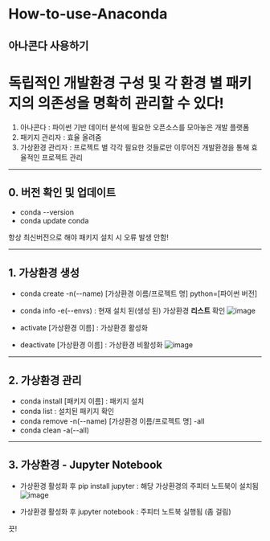 # How-to-use-Anaconda
아나콘다 사용하기
----------------

<h1>독립적인 개발환경 구성 및 각 환경 별 패키지의 의존성을 명확히 관리할 수 있다!</h1>

1. 아나콘다 : 파이썬 기반 데이터 분석에 필요한 오픈소스를 모아놓은 개발 플랫폼
2. 패키지 관리자 : 효율 올려줌
3. 가상환경 관리자 : 프로젝트 별 각각 필요한 것들로만 이루어진 개발환경을 통해 효율적인 프로젝트 관리


--------------------

<h2>0. 버전 확인 및 업데이트</h2>

- conda --version
- conda update conda

항상 최신버전으로 해야 패키지 설치 시 오류 발생 안함!

----------------------

<h2>1. 가상환경 생성</h2>

- conda create -n(--name) [가상환경 이름/프로젝트 명] python=[파이썬 버전]

- conda info -e(--envs) : 현재 설치 된(생성 된) 가상환경 <b>리스트</b> 확인
![image](https://user-images.githubusercontent.com/61974613/110137000-b1f47b00-7e13-11eb-9f98-e6c4c0efb4a2.png)

- activate [가상환경 이름] : 가상환경 활성화
- deactivate [가상환경 이름] : 가상환경 비활성화
![image](https://user-images.githubusercontent.com/61974613/110137044-c0429700-7e13-11eb-8e0f-ccc84b24ccd0.png)

-----------------------

<h2>2. 가상환경 관리</h2>

- conda install [패키지 이름] : 패키지 설치
- conda list : 설치된 패키지 확인
- conda remove -n(--name) [가상환경 이름/프로젝트 명] -all
- conda clean -a(--all)

-------------------------

<h2>3. 가상환경 - Jupyter Notebook</h2>

- 가상환경 활성화 후 pip install jupyter : 해당 가상환경의 주피터 노트북이 설치됨
![image](https://user-images.githubusercontent.com/61974613/110137918-ba998100-7e14-11eb-86b9-fd9229802214.png)

- 가상환경 활성화 후 jupyter notebook : 주피터 노트북 실행됨 (좀 걸림)


끗!

